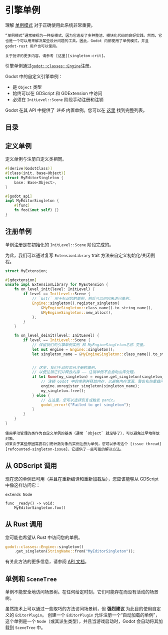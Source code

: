 <!--
  ~ Copyright (c) godot-rust; Bromeon and contributors.
  ~ This Source Code Form is subject to the terms of the Mozilla Public
  ~ License, v. 2.0. If a copy of the MPL was not distributed with this
  ~ file, You can obtain one at https://mozilla.org/MPL/2.0/.
-->

# 引擎单例

理解 [单例模式][singleton]  对于正确使用此系统非常重要。


```admonish info title="争议"
“单例模式”通常被视为一种反模式，因为它违反了多种整洁、模块化代码的良好实践。然而，它也是一个可以用来解决某些设计问题的工具。因此，Godot 内部使用了单例模式，并且 godot-rust 用户也可以使用。

关于批评的更多内容，请参考 [这里][singleton-crit]。

```

引擎单例通过[`godot::classes::Engine`][api-class-engine]注册。

Godot 中的自定义引擎单例：

- 是 `Object` 类型
- 始终可以在 GDScript 和 GDExtension 中访问
- 必须在 `InitLevel::Scene` 阶段手动注册和注销

Godot 在其 API 中提供了 _许多_ 内置单例。您可以在 [这里][godot-singleton-list] 找到完整列表。


[api-class-engine]: https://godot-rust.github.io/docs/gdext/master/godot/classes/struct.Engine.html
[godot-singleton-list]: https://docs.godotengine.org/en/stable/classes/class_@globalscope.html#properties
[singleton-crit]: https://en.wikipedia.org/wiki/Singleton_pattern#Criticism
[singleton]: https://en.wikipedia.org/wiki/Singleton_pattern


## 目录

<!-- toc -->


## 定义单例

定义单例与注册自定义类相同。

```rust
#[derive(GodotClass)]
#[class(init, base=Object)]
struct MyEditorSingleton {
    base: Base<Object>,
}

#[godot_api]
impl MyEditorSingleton {
    #[func]
    fn foo(&mut self) {}
}
```


## 注册单例

单例注册是在初始化的 `InitLevel::Scene` 阶段完成的。

为此，我们可以通过复写 `ExtensionLibrary` trait 方法来自定义初始化/关闭例程。


```rust
struct MyExtension;

#[gdextension]
unsafe impl ExtensionLibrary for MyExtension {
    fn on_level_init(level: InitLevel) {
        if level == InitLevel::Scene {
            // `&str` 用于标识您的单例，稍后可以用它来访问单例。
            Engine::singleton().register_singleton(
                &MyEngineSingleton::class_name().to_string_name(),
                &MyEngineSingleton::new_alloc(),
            );
        }
    }

    fn on_level_deinit(level: InitLevel) {
        if level == InitLevel::Scene {
            // 保留我们的引擎单例实例 和 MyEngineSingleton名称 变量。
            let mut engine = Engine::singleton();
            let singleton_name = &MyEngineSingleton::class_name().to_string_name();


            // 这里，我们手动检索已注册的单例，
            // 以便注销它们并释放内存 —— 注销单例不会自动由库处理。
            if let Some(my_singleton) = engine.get_singleton(singleton_name) {
                // 注销 Godot 中的单例并释放内存，以避免内存泄漏、警告和热重载问题。
                engine.unregister_singleton(singleton_name);
                my_singleton.free();
            } else {
                // 在这里，您可以选择恢复或触发 panic。
                godot_error!("Failed to get singleton");
            }
        }
    }
}
```

```admonish warning title="继承自*RefCounted*的单例"
使用手动管理的类作为自定义单例的基类（通常 `Object` 就足够了），可以避免过早地释放对象。
如果由于某些原因需要将引用计数对象的实例注册为单例，您可以参考这个 [issue thread][refcounted-singleton-issue]，它提供了一些可能的解决方法。
```

[refcounted-singleton-issue]: https://github.com/godot-rust/gdext/issues/522


## 从 GDScript 调用

现在您的单例已可用（并且在重新编译和重新加载后），您应该能够从 GDScript 中像这样访问它：

```GDScript
extends Node

func _ready() -> void:
    MyEditorSingleton.foo()
```


## 从 Rust 调用

您可能也希望从 Rust 中访问您的单例。

```rust
godot::classes::Engine::singleton()
    .get_singleton(StringName::from("MyEditorSingleton"));
```

有关此方法的更多信息，请参阅 [API 文档][method-get-singleton]。

[method-get-singleton]: https://godot-rust.github.io/docs/gdext/master/godot/classes/struct.Engine.html#method.get_singleton


## 单例和 `SceneTree`


单例不能安全地访问场景树。在任何给定时刻，它们可能存在而没有活动的场景树。

虽然技术上可以通过一些取巧的方法访问场景树，但 **强烈建议** 为此目的使用自定义的 `EditorPlugin`。
创建一个 `EditorPlugin` 允许注册一个“自动加载的单例”，这个单例是一个 `Node`（或其派生类型），并且当游戏启动时，Godot 会自动将其加载到 `SceneTree` 中。

